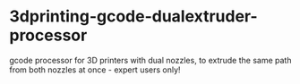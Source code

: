 3dprinting-gcode-dualextruder-processor
=======================================

gcode processor for 3D printers with dual nozzles, to extrude the same path from both nozzles at once - expert users only!
